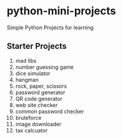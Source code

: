 # python-mini-projects
Simple Python Projects for learning

## Starter Projects
1. mad libs
2. number guessing game
3. dice simulator
4. hangman
5. rock, paper, scissors
6. password generator
7. QR code generator
8. web site checker
9. common password checker
10. bruteforce
11. image downloader
12. tax calcuator


